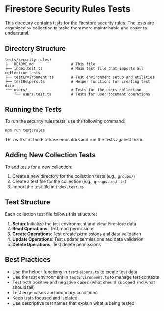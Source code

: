 # Firestore Security Rules Tests

This directory contains tests for the Firestore security rules. The tests are organized by collection to make them more maintainable and easier to understand.

## Directory Structure

```
tests/security-rules/
├── README.md                 # This file
├── index.test.ts             # Main test file that imports all collection tests
├── testEnvironment.ts        # Test environment setup and utilities
├── testHelpers.ts            # Helper functions for creating test data
└── users/                    # Tests for the users collection
    └── users.test.ts         # Tests for user document operations
```

## Running the Tests

To run the security rules tests, use the following command:

```bash
npm run test:rules
```

This will start the Firebase emulators and run the tests against them.

## Adding New Collection Tests

To add tests for a new collection:

1. Create a new directory for the collection tests (e.g., `groups/`)
2. Create a test file for the collection (e.g., `groups.test.ts`)
3. Import the test file in `index.test.ts`

## Test Structure

Each collection test file follows this structure:

1. **Setup**: Initialize the test environment and clear Firestore data
2. **Read Operations**: Test read permissions
3. **Create Operations**: Test create permissions and data validation
4. **Update Operations**: Test update permissions and data validation
5. **Delete Operations**: Test delete permissions

## Best Practices

- Use the helper functions in `testHelpers.ts` to create test data
- Use the test environment in `testEnvironment.ts` to manage test contexts
- Test both positive and negative cases (what should succeed and what should fail)
- Test edge cases and boundary conditions
- Keep tests focused and isolated
- Use descriptive test names that explain what is being tested
